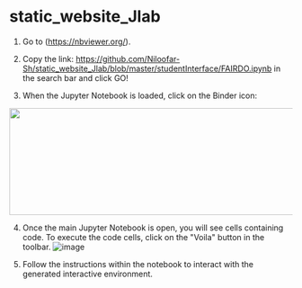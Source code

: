 # static_website_Jlab

1. Go to (https://nbviewer.org/).

2. Copy the link: https://github.com/Niloofar-Sh/static_website_Jlab/blob/master/studentInterface/FAIRDO.ipynb in the search bar and click GO!

3. When the Jupyter Notebook is loaded, click on the Binder icon:

<img src="https://github.com/Niloofar-Sh/static_website_Jlab/assets/52058595/5e63f854-2f77-47c4-9bc3-fb0429261efd" width="900" height="190">



4. Once the main Jupyter Notebook is open, you will see cells containing code.
To execute the code cells, click on the "Voila" button in the toolbar.
![image](https://github.com/Niloofar-Sh/static_website_Jlab/assets/52058595/c6e914d2-310f-41ee-bd63-d9700441f7ea)

5. Follow the instructions within the notebook to interact with the generated interactive environment.
